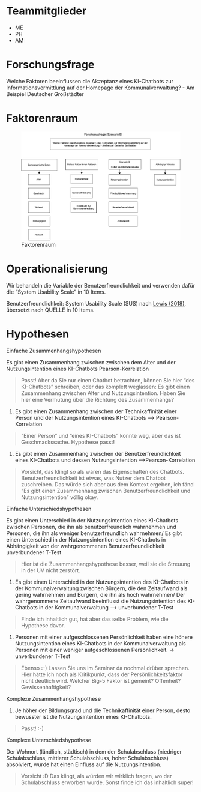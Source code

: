 # Teammitglieder

-   ME
-   PH
-   AM

# Forschungsfrage

Welche Faktoren beeinflussen die Akzeptanz eines KI-Chatbots zur
Informationsvermittlung auf der Homepage der Kommunalverwaltung? - Am
Beispiel Deutscher Großstädter

# Faktorenraum

<figure>
<img src="readme_files/FaktorenraumNEU.drawio.png" alt="Faktorenraum" />
<figcaption aria-hidden="true">Faktorenraum</figcaption>
</figure>

# Operationalisierung

Wir behandeln die Variable der Benutzerfreundlichkeit und verwenden
dafür die “System Usability Scale” in 10 Items.

Benutzerfreundlichkeit: System Usability Scale (SUS) nach [Lewis
(2018)](https://doi.org/10.1080/10447318.2018.1455307 "Lewis, J. R. (2018). The System Usability Scale: Past, Present, and Future. International Journal of Human-Computer Interaction, 34(7), 577–590. https://doi.org/10.1080/10447318.2018.1455307"),
übersetzt nach QUELLE in 10 Items.

# Hypothesen

Einfache Zusammenhangshypothesen

Es gibt einen Zusammenhang zwischen zwischen dem Alter und der
Nutzungsintention eines KI-Chatbots Pearson-Korrelation

> Passt! Aber da Sie nur einen Chatbot betrachten, können Sie hier “des
> KI-Chatbots” schreiben, oder das komplett weglassen: Es gibt einen
> Zusammenhang zwischen Alter und Nutzungsintention. Haben Sie hier eine
> Vermutung über die Richtung des Zusammenhangs?

1.  Es gibt einen Zusammenhang zwischen der Technikaffinität einer
    Person und der Nutzungsintention eines KI-Chatbots —&gt;
    Pearson-Korrelation

> “Einer Person” und “eines KI-Chatbots” könnte weg, aber das ist
> Geschmackssache. Hypothese passt!

1.  Es gibt einen Zusammenhang zwischen der Benutzerfreundlichkeit eines
    KI-Chatbots und dessen Nutzungsintention —&gt;Pearson-Korrelation

> Vorsicht, das klingt so als wären das Eigenschaften des Chatbots.
> Benutzerfreundlichkeit ist etwas, was Nutzer dem Chatbot zuschreiben.
> Das würde sich aber aus dem Kontext ergeben, ich fänd “Es gibt einen
> Zusammenhang zwischen Benutzerfreundlichkeit und Nutzungsintention”
> völlig okay.

Einfache Unterschiedshypothesen

Es gibt einen Unterschied in der Nutzungsintention eines KI-Chatbots
zwischen Personen, die ihn als benutzerfreundlich wahrnehmen und
Personen, die ihn als weniger benutzerfreundlich wahrnehmen/ Es gibt
einen Unterschied in der Nutzungsintention eines KI-Chatbots in
Abhängigkeit von der wahrgenommenen Benutzerfreundlichkeit unverbundener
T-Test

> Hier ist die Zusammenhangshypothese besser, weil sie die Streuung in
> der UV nicht zerstört.

1.  Es gibt einen Unterschied in der Nutzungsintention des KI-Chatbots
    in der Kommunalverwaltung zwischen Bürgern, die den Zeitaufwand als
    gering wahrnehmen und Bürgern, die ihn als hoch wahrnehmen/ Der
    wahrgenommene Zeitaufwand beeinflusst die Nutzungsintention des
    KI-Chatbots in der Kommunalverwaltung —&gt; unverbundener T-Test

> Finde ich inhaltlich gut, hat aber das selbe Problem, wie die
> Hypothese davor.

1.  Personen mit einer aufgeschlossenen Persönlichkeit haben eine höhere
    Nutzungsintention eines KI-Chatbots in der Kommunalverwaltung als
    Personen mit einer weniger aufgeschlossenen Persönlichkeit. -&gt;
    unverbundener T-Test

> Ebenso :-) Lassen Sie uns im Seminar da nochmal drüber sprechen. Hier
> hätte ich noch als Kritikpunkt, dass der Persönlichkeitsfaktor nicht
> deutlich wird. Welcher Big-5 Faktor ist gemeint? Offenheit?
> Gewissenhaftigkeit?

Komplexe Zusammenhangshypothese

1.  Je höher der Bildungsgrad und die Technikaffinität einer Person,
    desto bewusster ist die Nutzungsintention eines KI-Chatbots.

> Passt! :-)

Komplexe Unterschiedshypothese

Der Wohnort (ländlich, städtisch) in dem der Schulabschluss (niedriger
Schulabschluss, mittlerer Schulabschluss, hoher Schulabschluss)
absolviert, wurde hat einen Einfluss auf die Nutzungsintention.

> Vorsicht :D Das klingt, als würden wir wirklich fragen, wo der
> Schulabschluss erworben wurde. Sonst finde ich das inhaltlich super!
